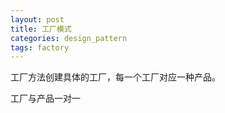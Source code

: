 ```yaml
---
layout: post
title: 工厂模式
categories: design_pattern
tags: factory
---
```


工厂方法创建具体的工厂，每一个工厂对应一种产品。

工厂与产品一对一
